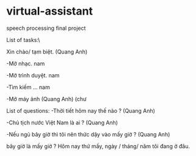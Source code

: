 # virtual-assistant
speech processing final project

List of tasks:\\

Xin chào/ tạm biệt. (Quang Anh)

-Mở nhạc.			nam

-Mở trình duyệt.		nam


-Tìm kiếm … 		nam

-Mở máy ảnh (Quang Anh) (chư

List of questions:
-Thời tiết hôm nay thế nào ? (Quang Anh)

-Chủ tịch nước Việt Nam là ai ? (Quang Anh)

-Nếu ngủ bây giờ thì tôi nên thức dậy vào mấy giờ ? (Quang Anh)

bây giờ là mấy giờ ? Hôm nay thứ mấy, ngày / tháng/ năm
tôi đang ở đâu.

